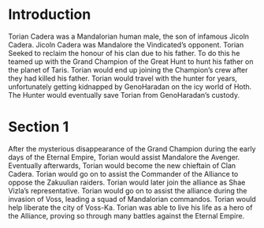 # Introduction

Torian Cadera was a Mandalorian human male, the son of  infamous Jicoln Cadera.
Jicoln Cadera was Mandalore the Vindicated’s opponent.
Torian Seeked to reclaim the honour of his clan due to his father.
To do this he teamed up with the Grand Champion of the Great Hunt to hunt his father on the planet of Taris.
Torian would end up joining the Champion’s crew after they had killed his father.
Torian would travel with the hunter for years, unfortunately getting kidnapped by GenoHaradan on the icy world of Hoth.
The Hunter would eventually save Torian from GenoHaradan’s custody.

# Section 1

After the mysterious disappearance of the Grand Champion during the early days of the Eternal Empire, Torian would assist Mandalore the Avenger.
Eventually afterwards, Torian would become the new chieftain of Clan Cadera.
Torian would go on to assist the Commander of the Alliance to oppose the Zakuulian raiders.
Torian would later join the alliance as Shae Vizla’s representative.
Torian would go on to assist the alliance during the invasion of Voss, leading a squad of Mandalorian commandos.
Torian would help liberate the city of Voss-Ka.
Torian was able to live his life as a hero of the Alliance, proving so through many battles against the Eternal Empire.

